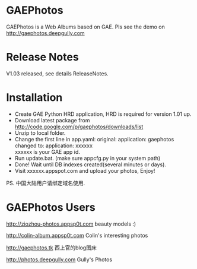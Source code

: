 GAEPhotos
=========

GAEPhotos is a Web Albums based on GAE. Pls see the demo on http://gaephotos.deepgully.com

Release Notes
=========

V1.03 released, see details ReleaseNotes.

Installation
=========

* Create GAE Python HRD application, HRD is required for version 1.01 up.
* Download latest package from http://code.google.com/p/gaephotos/downloads/list
* Unzip to local folder.
* Change the first line in app.yaml:
    original:   application: gaephotos
    changed to:  application: xxxxxx    
    xxxxxx is your GAE app id.
* Run update.bat. (make sure appcfg.py in your system path)
* Done! Wait until DB indexes created(several minutes or days).
* Visit xxxxxx.appspot.com and upload your photos, Enjoy!
 
PS. 中国大陆用户请绑定域名使用.

GAEPhotos Users
=========

http://ziozhou-photos.appsp0t.com beauty models :)

http://colin-album.appsp0t.com Colin's interesting photos

http://gaephotos.tk 西上官的blog图床

http://photos.deepgully.com Gully's Photos
